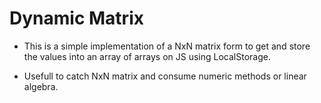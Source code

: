 # Dynamic Matrix

* This is a simple implementation of a NxN matrix form to get and store the values into an array of arrays on JS using LocalStorage.

* Usefull to catch NxN matrix and consume numeric methods or linear algebra.
